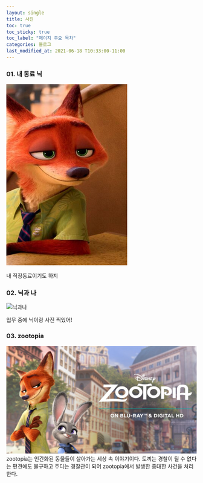 ```yaml
---
layout: single
title: 사진
toc: true
toc_sticky: true
toc_label: "페이지 주요 목차"
categories: 블로그
last_modified_at: 2021-06-18 T10:33:00-11:00
---
```


### 01. 내 동료 닉
![nick](/assets/images/myboyfriend.jpg)

내 직장동료이기도 하지


### 02. 닉과 나
![닉과나][닉과나의사진]

[닉과나의사진]: https://i1.wp.com/static.smalljoys.me/2020/02/maxresdefault-7-1-1024x576.jpg?resize=1024%2C576&ssl=1&strip=all

업무 중에 닉이랑 사진 찍었어!

### 03. zootopia
[![zootopia](/assets/images/zootopia.png "더 자세한 내용을 원하시면 방문해 보세요")](https://en.wikipedia.org/wiki/Zootopia)
zootopia는 인간화된 동물들이 살아가는 세상 속 이야기이다. 토끼는 경찰이 될 수 없다는 편견에도 불구하고 주디는 경찰관이 되어 zootopia에서 발생한 중대한 사건을 처리한다.

